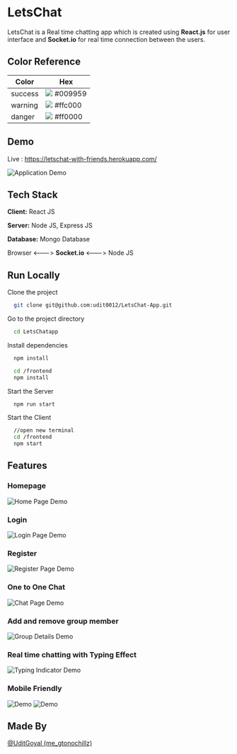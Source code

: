
# LetsChat

LetsChat is a Real time chatting app which is created using **React.js** for user interface and **Socket.io** for real time connection between the users.

## Color Reference

| Color             | Hex                                                                |
| ----------------- | ------------------------------------------------------------------ |
| success | ![](https://via.placeholder.com/10/009959?text=+) #009959 |
| warning | ![](https://via.placeholder.com/10/ffc000?text=+) #ffc000 |
| danger | ![](https://via.placeholder.com/10/ff0000?text=+) #ff0000 |

## Demo

   Live : https://letschat-with-friends.herokuapp.com/

![Application Demo](https://github.com/udit0012/LetsChat-App/blob/main/Screenshots/ChatPage.png)
## Tech Stack

**Client:** React JS

**Server:** Node JS, Express JS

**Database:** Mongo Database

Browser <---> **Socket.io** <---> Node JS




## Run Locally

Clone the project

```bash
  git clone git@github.com:udit0012/LetsChat-App.git
```

Go to the project directory

```bash
  cd LetsChatapp
```

Install dependencies

```bash
  npm install
```
```bash
  cd /frontend 
  npm install
```

Start the Server

```bash
  npm run start
```
Start the Client

```bash
  //open new terminal
  cd /frontend
  npm start
```



## Features

### Homepage
![Home Page Demo](https://github.com/udit0012/LetsChat-App/blob/main/Screenshots/HomePage.png)

### Login
![Login Page Demo](https://github.com/udit0012/LetsChat-App/blob/main/Screenshots/Login.png)
### Register
![Register Page Demo](https://github.com/udit0012/LetsChat-App/blob/main/Screenshots/Register.png)

### One to One Chat
![Chat Page Demo](https://github.com/udit0012/LetsChat-App/blob/main/Screenshots/ChatPage.png)
### Add and remove group member
![Group Details Demo](https://github.com/udit0012/LetsChat-App/blob/main/Screenshots/GroupDetails.png)
### Real time chatting with Typing Effect
![Typing Indicator Demo](https://github.com/udit0012/LetsChat-App/blob/main/Screenshots/TypingEffect.png)
### Mobile Friendly
![Demo](https://github.com/udit0012/LetsChat-App/blob/main/Screenshots/MChat.png)
![Demo](https://github.com/udit0012/LetsChat-App/blob/main/Screenshots/MChatBox.png)



## Made By

[@UditGoyal (me_gtonochillz)](https://github.com/udit0012)

